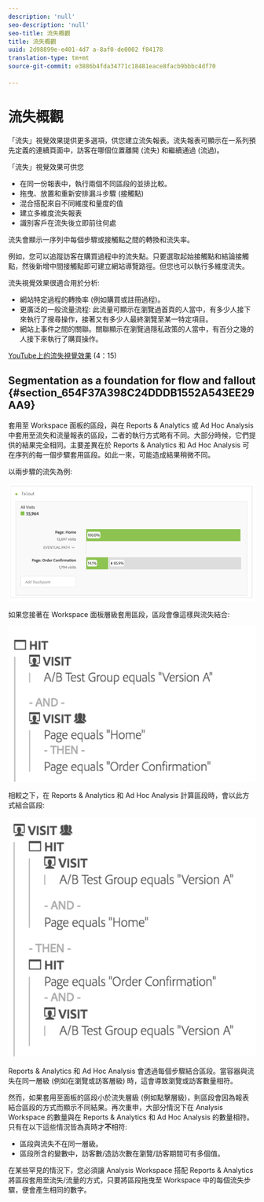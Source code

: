 ```yaml
---
description: 'null'
seo-description: 'null'
seo-title: 流失概觀
title: 流失概觀
uuid: 2d98899e-e401-4d7 a-8af0-de0002 f84178
translation-type: tm+mt
source-git-commit: e3886b4fda34771c18481eace8facb9bbbc4df70

---
```



# 流失概觀

「流失」視覺效果提供更多選項，供您建立流失報表。流失報表可顯示在一系列預先定義的連續頁面中，訪客在哪個位置離開 (流失) 和繼續通過 (流過)。

「流失」視覺效果可供您

* 在同一份報表中，執行兩個不同區段的並排比較。
* 拖曳、放置和重新安排漏斗步驟 (接觸點)
* 混合搭配來自不同維度和量度的值
* 建立多維度流失報表
* 識別客戶在流失後立即前往何處

流失會顯示一序列中每個步驟或接觸點之間的轉換和流失率。

例如，您可以追蹤訪客在購買過程中的流失點。只要選取起始接觸點和結論接觸點，然後新增中間接觸點即可建立網站導覽路徑。但您也可以執行多維度流失。

流失視覺效果很適合用於分析:

* 網站特定過程的轉換率 (例如購買或註冊過程)。
* 更廣泛的一般流量流程: 此流量可顯示在瀏覽過首頁的人當中，有多少人接下來執行了搜尋操作，接著又有多少人最終瀏覽至某一特定項目。
* 網站上事件之間的關聯。關聯顯示在瀏覽過隱私政策的人當中，有百分之幾的人接下來執行了購買操作。

[YouTube上的流失視覺效果](https://www.youtube.com/watch?v=VcrfHSyIoj8&index=52&list=PL2tCx83mn7GuNnQdYGOtlyCu0V5mEZ8sS) (4：15)

## Segmentation as a foundation for flow and fallout {#section_654F37A398C24DDDB1552A543EE29AA9}

套用至 Workspace 面板的區段，與在 Reports &amp; Analytics 或 Ad Hoc Analysis 中套用至流失和流量報表的區段，二者的執行方式略有不同。大部分時候，它們提供的結果完全相同。主要差異在於 Reports &amp; Analytics 和 Ad Hoc Analysis 可在序列的每一個步驟套用區段。如此一來，可能造成結果稍微不同。

以兩步驟的流失為例:

![](assets/fallout_segments1.png)

如果您接著在 Workspace 面板層級套用區段，區段會像這樣與流失結合: 

![](assets/fallout_segments2.png)

相較之下，在 Reports &amp; Analytics 和 Ad Hoc Analysis 計算區段時，會以此方式結合區段:

![](assets/fallout_segments3.png)

Reports &amp; Analytics 和 Ad Hoc Analysis 會透過每個步驟結合區段。當容器與流失在同一層級 (例如在瀏覽或訪客層級) 時，這會導致瀏覽或訪客數量相符。

然而，如果套用至面板的區段小於流失層級 (例如點擊層級)，則區段會因為報表結合區段的方式而顯示不同結果。再次重申，大部分情況下在 Analysis Workspace 的數量與在 Reports &amp; Analytics 和 Ad Hoc Analysis 的數量相符。只有在以下這些情況皆為真時才&#x200B;**不**&#x200B;相符: 

* 區段與流失不在同一層級。
* 區段所含的變數中，訪客數/造訪次數在瀏覽/訪客期間可有多個值。

在某些罕見的情況下，您必須讓 Analysis Workspace 搭配 Reports &amp; Analytics 將區段套用至流失/流量的方式，只要將區段拖曳至 Workspace 中的每個流失步驟，便會產生相同的數字。
